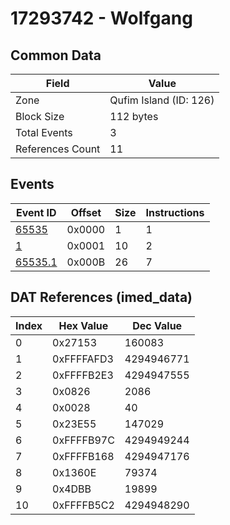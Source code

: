 # 17293742 - Wolfgang

## Common Data

| Field            | Value                  |
|------------------|------------------------|
| Zone             | Qufim Island (ID: 126) |
| Block Size       | 112 bytes              |
| Total Events     | 3                      |
| References Count | 11                     |

## Events

| Event ID                | Offset   |   Size |   Instructions |
|-------------------------|----------|--------|----------------|
| [65535](./65535.md)     | 0x0000   |      1 |              1 |
| [1](./1.md)             | 0x0001   |     10 |              2 |
| [65535.1](./65535.1.md) | 0x000B   |     26 |              7 |

## DAT References (imed_data)

|   Index | Hex Value   |   Dec Value |
|---------|-------------|-------------|
|       0 | 0x27153     |      160083 |
|       1 | 0xFFFFAFD3  |  4294946771 |
|       2 | 0xFFFFB2E3  |  4294947555 |
|       3 | 0x0826      |        2086 |
|       4 | 0x0028      |          40 |
|       5 | 0x23E55     |      147029 |
|       6 | 0xFFFFB97C  |  4294949244 |
|       7 | 0xFFFFB168  |  4294947176 |
|       8 | 0x1360E     |       79374 |
|       9 | 0x4DBB      |       19899 |
|      10 | 0xFFFFB5C2  |  4294948290 |
